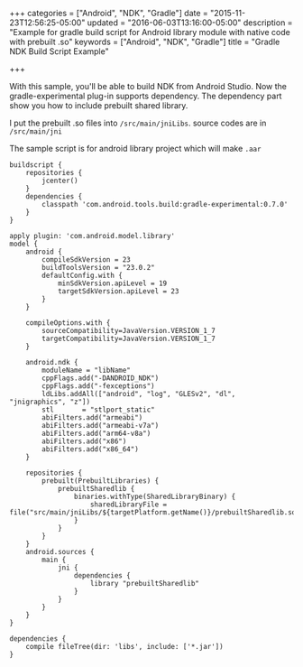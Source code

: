 +++
categories = ["Android", "NDK", "Gradle"]
date = "2015-11-23T12:56:25-05:00"
updated = "2016-06-03T13:16:00-05:00"
description = "Example for gradle build script for Android library module with native code with prebuilt .so"
keywords = ["Android", "NDK", "Gradle"]
title = "Gradle NDK Build Script Example"

+++

With this sample, you'll be able to build NDK from Android Studio. 
Now the gradle-experimental plug-in supports dependency. The dependency part show you how to include prebuilt shared library.

I put the prebuilt .so files into `/src/main/jniLibs`. source codes are in `/src/main/jni`

The sample script is for android library project which will make `.aar`

```
buildscript {
    repositories {
        jcenter()
    }
    dependencies {
        classpath 'com.android.tools.build:gradle-experimental:0.7.0'
    }
}

apply plugin: 'com.android.model.library'
model {
    android {
        compileSdkVersion = 23
        buildToolsVersion = "23.0.2"
        defaultConfig.with {
            minSdkVersion.apiLevel = 19
            targetSdkVersion.apiLevel = 23
        }
    }

    compileOptions.with {
        sourceCompatibility=JavaVersion.VERSION_1_7
        targetCompatibility=JavaVersion.VERSION_1_7
    }

    android.ndk {
        moduleName = "libName"
        cppFlags.add("-DANDROID_NDK")
        cppFlags.add("-fexceptions")
        ldLibs.addAll(["android", "log", "GLESv2", "dl", "jnigraphics", "z"])
        stl       = "stlport_static"
        abiFilters.add("armeabi")
        abiFilters.add("armeabi-v7a")
        abiFilters.add("arm64-v8a")
        abiFilters.add("x86")
        abiFilters.add("x86_64")
    }

    repositories {
        prebuilt(PrebuiltLibraries) {
            prebuiltSharedlib {
                binaries.withType(SharedLibraryBinary) {
                    sharedLibraryFile = file("src/main/jniLibs/${targetPlatform.getName()}/prebuiltSharedlib.so")
                }
            }
        }
    }
    android.sources {
        main {
            jni {
                dependencies {
                    library "prebuiltSharedlib"
                }
            }
        }
    }
}

dependencies {
    compile fileTree(dir: 'libs', include: ['*.jar'])
}
```